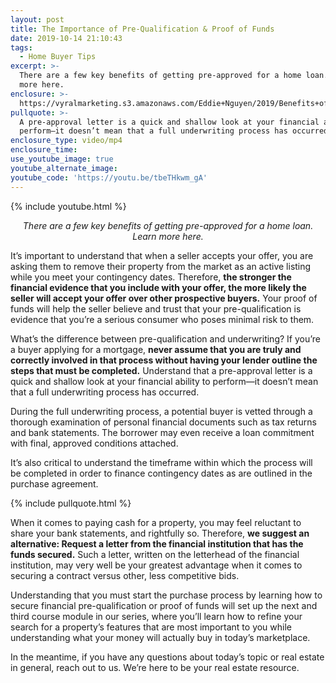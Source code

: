 ```yaml
---
layout: post
title: The Importance of Pre-Qualification & Proof of Funds
date: 2019-10-14 21:10:43
tags:
  - Home Buyer Tips
excerpt: >-
  There are a few key benefits of getting pre-approved for a home loan. Learn
  more here.
enclosure: >-
  https://vyralmarketing.s3.amazonaws.com/Eddie+Nguyen/2019/Benefits+of+Being+Pre-Approved.mp4
pullquote: >-
  A pre-approval letter is a quick and shallow look at your financial ability to
  perform—it doesn’t mean that a full underwriting process has occurred.
enclosure_type: video/mp4
enclosure_time:
use_youtube_image: true
youtube_alternate_image:
youtube_code: 'https://youtu.be/tbeTHkwm_gA'
---
```


{% include youtube.html %}

<p style="text-align: center;"><em>There are a few key benefits of getting pre-approved for a home loan. Learn more here.</em></p>

It’s important to understand that when a seller accepts your offer, you are asking them to remove their property from the market as an active listing while you meet your contingency dates. Therefore, **the stronger the financial evidence that you include with your offer, the more likely the seller will accept your offer over other prospective buyers.** Your proof of funds will help the seller believe and trust that your pre-qualification is evidence that you’re a serious consumer who poses minimal risk to them.

What’s the difference between pre-qualification and underwriting? If you’re a buyer applying for a mortgage, **never assume that you are truly and correctly involved in that process without having your lender outline the steps that must be completed.** Understand that a pre-approval letter is a quick and shallow look at your financial ability to perform—it doesn’t mean that a full underwriting process has occurred.

During the full underwriting process, a potential buyer is vetted through a thorough examination of personal financial documents such as tax returns and bank statements. The borrower may even receive a loan commitment with final, approved conditions attached.

It’s also critical to understand the timeframe within which the process will be completed in order to finance contingency dates as are outlined in the purchase agreement.

{% include pullquote.html %}

When it comes to paying cash for a property, you may feel reluctant to share your bank statements, and rightfully so. Therefore, **we suggest an alternative: Request a letter from the financial institution that has the funds secured.** Such a letter, written on the letterhead of the financial institution, may very well be your greatest advantage when it comes to securing a contract versus other, less competitive bids.

Understanding that you must start the purchase process by learning how to secure financial pre-qualification or proof of funds will set up the next and third course module in our series, where you’ll learn how to refine your search for a property’s features that are most important to you while understanding what your money will actually buy in today’s marketplace.

In the meantime, if you have any questions about today’s topic or real estate in general, reach out to us. We’re here to be your real estate resource.